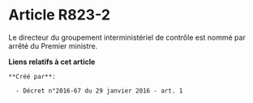 # Article R823-2

Le directeur du groupement interministériel de contrôle est nommé par arrêté du Premier ministre.

**Liens relatifs à cet article**

	**Créé par**:

	  - Décret n°2016-67 du 29 janvier 2016 - art. 1
